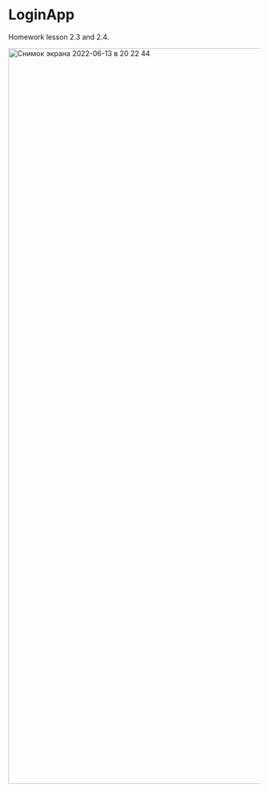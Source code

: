 # LoginApp
Homework lesson 2.3 and 2.4.


<img width="1470" alt="Снимок экрана 2022-06-13 в 20 22 44" src="https://user-images.githubusercontent.com/89098002/173626475-96b8b3a2-69ca-440d-b924-012237090cf3.png">




